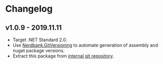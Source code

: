 # Changelog

## v1.0.9 - 2019.11.11
- Target .NET Standard 2.0.
- Use [Nerdbank.GitVersioning](https://github.com/AArnott/Nerdbank.GitVersioning) to automate generation of assembly 
  and nuget package versions.
- Extract this package from [internal git repository](https://git.skbkontur.ru/edi/edi/tree/ffbe42f60d15663c025fa665219093e40159188a/Core/Commons/Objects/TimeBasedUuid).
